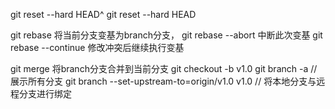 git reset --hard HEAD^
git reset --hard HEAD

git rebase <branch> 将当前分支变基为branch分支，
git rebase --abort 中断此次变基
git rebase --continue 修改冲突后继续执行变基

git merge <branch> 将branch分支合并到当前分支
git checkout -b v1.0
git branch -a // 展示所有分支
git branch --set-upstream-to=origin/v1.0 v1.0 // 将本地分支与远程分支进行绑定
